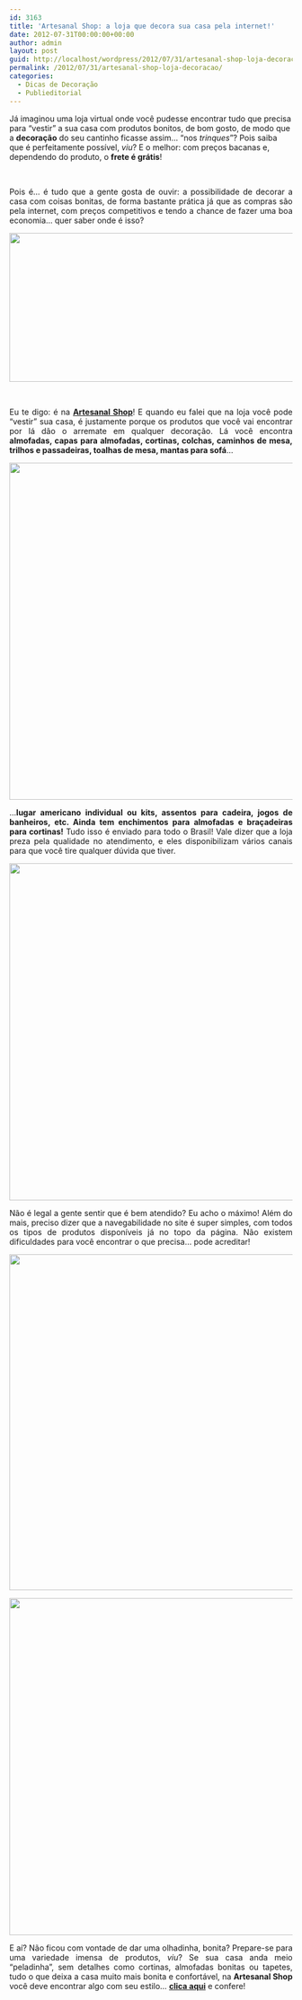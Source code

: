 ```yaml
---
id: 3163
title: 'Artesanal Shop: a loja que decora sua casa pela internet!'
date: 2012-07-31T00:00:00+00:00
author: admin
layout: post
guid: http://localhost/wordpress/2012/07/31/artesanal-shop-loja-decoracao/
permalink: /2012/07/31/artesanal-shop-loja-decoracao/
categories:
  - Dicas de Decoração
  - Publieditorial
---
```

Já imaginou uma loja virtual onde você pudesse encontrar tudo que precisa para “vestir” a sua casa com produtos bonitos, de bom gosto, de modo que a **decoração** do seu cantinho ficasse assim… “nos _trinques_”? Pois saiba que é perfeitamente possível, _viu_? E o melhor: com preços bacanas e, dependendo do produto, o **frete é grátis**!

&nbsp;

<p align="justify">
  Pois é… é tudo que a gente gosta de ouvir: a possibilidade de decorar a casa com coisas bonitas, de forma bastante prática já que as compras são pela internet, com preços competitivos e tendo a chance de fazer uma boa economia… quer saber onde é isso?
</p>

<!--more-->

<p align="center">
  <a href="http://www.trololodemulher.com.br/2012/07/31/artesanal-shop-loja-decoracao/artesanal-shop/" rel="attachment wp-att-8955"><img class="alignnone size-full wp-image-8955" title="ARTESANAL SHOP" src="http://www.trololodemulher.com.br/blog/wp-content/uploads/2012/07/ARTESANAL-SHOP.png" alt="" width="600" height="265" /></a>
</p>

&nbsp;

<p align="justify">
  Eu te digo: é na <strong><a href="http://www.artesanalshop.com.br/" target="_blank">Artesanal Shop</a></strong>! E quando eu falei que na loja você pode “vestir” sua casa, é justamente porque os produtos que você vai encontrar por lá dão o arremate em qualquer decoração. Lá você encontra <strong>almofadas, capas para almofadas, cortinas, colchas, caminhos de mesa, trilhos e passadeiras, toalhas de mesa, mantas para sofá</strong>…
</p>

<p align="center">
  <a href="http://www.trololodemulher.com.br/2012/07/31/artesanal-shop-loja-decoracao/almofada-floral/" rel="attachment wp-att-8954"><img class="alignnone size-full wp-image-8954" title="ALMOFADA FLORAL" src="http://www.trololodemulher.com.br/blog/wp-content/uploads/2012/07/ALMOFADA-FLORAL.jpg" alt="" width="600" height="600" /></a>
</p>

<p align="justify">
  …<strong>lugar americano individual ou kits, assentos para cadeira, jogos de banheiros, etc. Ainda tem enchimentos para almofadas e braçadeiras para cortinas!</strong> Tudo isso é enviado para todo o Brasil! Vale dizer que a loja preza pela qualidade no atendimento, e eles disponibilizam vários canais para que você tire qualquer dúvida que tiver.
</p>

<p align="center">
  <a href="http://www.trololodemulher.com.br/2012/07/31/artesanal-shop-loja-decoracao/cortina-2/" rel="attachment wp-att-8959"><img class="alignnone size-full wp-image-8959" title="CORTINA" src="http://www.trololodemulher.com.br/blog/wp-content/uploads/2012/07/CORTINA.jpg" alt="" width="600" height="600" /></a>
</p>

<p align="justify">
  Não é legal a gente sentir que é bem atendido? Eu acho o máximo! Além do mais, preciso dizer que a navegabilidade no site é super simples, com todos os tipos de produtos disponíveis já no topo da página. Não existem dificuldades para você encontrar o que precisa… pode acreditar!
</p>

<p align="center">
  <a href="http://www.trololodemulher.com.br/2012/07/31/artesanal-shop-loja-decoracao/colcha/" rel="attachment wp-att-8958"><img class="alignnone size-full wp-image-8958" title="COLCHA" src="http://www.trololodemulher.com.br/blog/wp-content/uploads/2012/07/COLCHA.jpg" alt="" width="600" height="598" /></a>
</p>

<p align="center">
  <a href="http://www.trololodemulher.com.br/2012/07/31/artesanal-shop-loja-decoracao/mantasofa/" rel="attachment wp-att-8960"><img class="alignnone size-full wp-image-8960" title="MantaSofa" src="http://www.trololodemulher.com.br/blog/wp-content/uploads/2012/07/MantaSofa.jpg" alt="" width="600" height="600" /></a>
</p>

<p align="justify">
  E aí? Não ficou com vontade de dar uma olhadinha, bonita? Prepare-se para uma variedade imensa de produtos, <em>viu</em>? Se sua casa anda meio “peladinha”, sem detalhes como cortinas, almofadas bonitas ou tapetes, tudo o que deixa a casa muito mais bonita e confortável, na <strong>Artesanal Shop</strong> você deve encontrar algo com seu estilo… <strong><a href="http://www.artesanalshop.com.br/" target="_blank">clica aqui</a></strong> e confere!
</p>